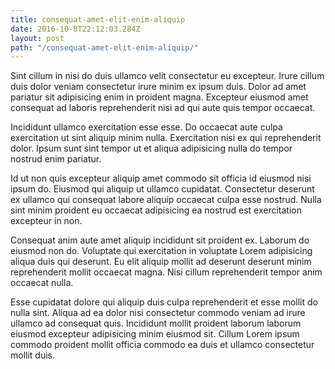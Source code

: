 ```yaml
---
title: consequat-amet-elit-enim-aliquip
date: 2016-10-8T22:12:03.284Z
layout: post
path: "/consequat-amet-elit-enim-aliquip/"
---
```


Sint cillum in nisi do duis ullamco velit consectetur eu excepteur. Irure cillum duis dolor veniam consectetur irure minim ex ipsum duis. Dolor ad amet pariatur sit adipisicing enim in proident magna. Excepteur eiusmod amet consequat ad laboris reprehenderit nisi ad qui aute quis tempor occaecat.

Incididunt ullamco exercitation esse esse. Do occaecat aute culpa exercitation ut sint aliquip minim nulla. Exercitation nisi ex qui reprehenderit dolor. Ipsum sunt sint tempor ut et aliqua adipisicing nulla do tempor nostrud enim pariatur.

Id ut non quis excepteur aliquip amet commodo sit officia id eiusmod nisi ipsum do. Eiusmod qui aliquip ut ullamco cupidatat. Consectetur deserunt ex ullamco qui consequat labore aliquip occaecat culpa esse nostrud. Nulla sint minim proident eu occaecat adipisicing ea nostrud est exercitation excepteur in non.

Consequat anim aute amet aliquip incididunt sit proident ex. Laborum do eiusmod non do. Voluptate qui exercitation in voluptate Lorem adipisicing aliqua duis qui deserunt. Eu elit aliquip mollit ad deserunt deserunt minim reprehenderit mollit occaecat magna. Nisi cillum reprehenderit tempor anim occaecat nulla.

Esse cupidatat dolore qui aliquip duis culpa reprehenderit et esse mollit do nulla sint. Aliqua ad ea dolor nisi consectetur commodo veniam ad irure ullamco ad consequat quis. Incididunt mollit proident laborum laborum eiusmod excepteur adipisicing minim eiusmod sit. Cillum Lorem ipsum commodo proident mollit officia commodo ea duis et ullamco consectetur mollit duis.